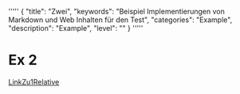 '''''
{
"title": "Zwei",
"keywords": "Beispiel Implementierungen von Markdown und Web Inhalten für den Test",
"categories": "Example",
"description": "Example",
"level": ""
}
'''''

# Ex 2

[LinkZu1Relative](./ExampleFile1.md)